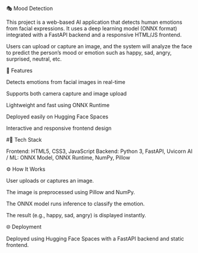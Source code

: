 🎭 Mood Detection

This project is a web-based AI application that detects human emotions from facial expressions.
It uses a deep learning model (ONNX format) integrated with a FastAPI backend and a responsive HTML/JS frontend.

Users can upload or capture an image, and the system will analyze the face to predict the person’s mood or emotion such as happy, sad, angry, surprised, neutral, etc.

🚀 Features

Detects emotions from facial images in real-time

Supports both camera capture and image upload

Lightweight and fast using ONNX Runtime

Deployed easily on Hugging Face Spaces

Interactive and responsive frontend design

#🧠 Tech Stack

Frontend: HTML5, CSS3, JavaScript
Backend: Python 3, FastAPI, Uvicorn
AI / ML: ONNX Model, ONNX Runtime, NumPy, Pillow

⚙️ How It Works

User uploads or captures an image.

The image is preprocessed using Pillow and NumPy.

The ONNX model runs inference to classify the emotion.

The result (e.g., happy, sad, angry) is displayed instantly.

🌐 Deployment

Deployed using Hugging Face Spaces with a FastAPI backend and static frontend.
